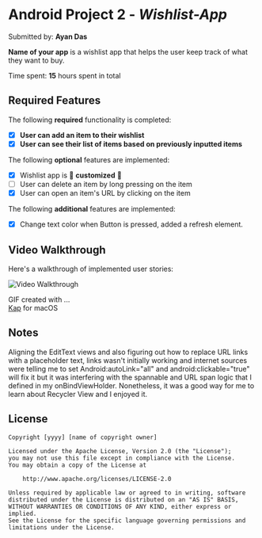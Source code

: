 # Android Project 2 - *Wishlist-App*

Submitted by: **Ayan Das**

**Name of your app** is a wishlist app that helps the user keep track of what they want to buy.

Time spent: **15** hours spent in total

## Required Features

The following **required** functionality is completed:

- [x] **User can add an item to their wishlist**
- [x] **User can see their list of items based on previously inputted items**

The following **optional** features are implemented:

- [x] Wishlist app is 🎨 **customized** 🎨
- [ ] User can delete an item by long pressing on the item
- [x] User can open an item's URL by clicking on the item

The following **additional** features are implemented:

* [x] Change text color when Button is pressed, added a refresh element.

## Video Walkthrough

Here's a walkthrough of implemented user stories:

<img src='https://media.giphy.com/media/v1.Y2lkPTc5MGI3NjExbThhYzdqd2M4d2RubndlZGs0Z2ZkeWdueHByd2w0dmg0bDhwbHF4aiZlcD12MV9pbnRlcm5hbF9naWZfYnlfaWQmY3Q9Zw/jTQ8soh0I2SlA0K8w0/giphy.gif' title='Video Walkthrough' width='' alt='Video Walkthrough' />

<!-- Replace this with whatever GIF tool you used! -->
GIF created with ...  
[Kap](https://getkap.co/) for macOS
<!-- Recommended tools:
[Kap](https://getkap.co/) for macOS
[ScreenToGif](https://www.screentogif.com/) for Windows
[peek](https://github.com/phw/peek) for Linux. -->

## Notes

Aligning the EditText views and also figuring out how to replace URL links with a placeholder text, links wasn't initially working and internet sources were telling me to set Android:autoLink="all" and android:clickable="true" will fix it but it was interfering with the spannable and URL span logic that I defined in my onBindViewHolder. Nonetheless, it was a good way for me to learn about Recycler View and I enjoyed it.

## License

    Copyright [yyyy] [name of copyright owner]

    Licensed under the Apache License, Version 2.0 (the "License");
    you may not use this file except in compliance with the License.
    You may obtain a copy of the License at

        http://www.apache.org/licenses/LICENSE-2.0

    Unless required by applicable law or agreed to in writing, software
    distributed under the License is distributed on an "AS IS" BASIS,
    WITHOUT WARRANTIES OR CONDITIONS OF ANY KIND, either express or implied.
    See the License for the specific language governing permissions and
    limitations under the License.
